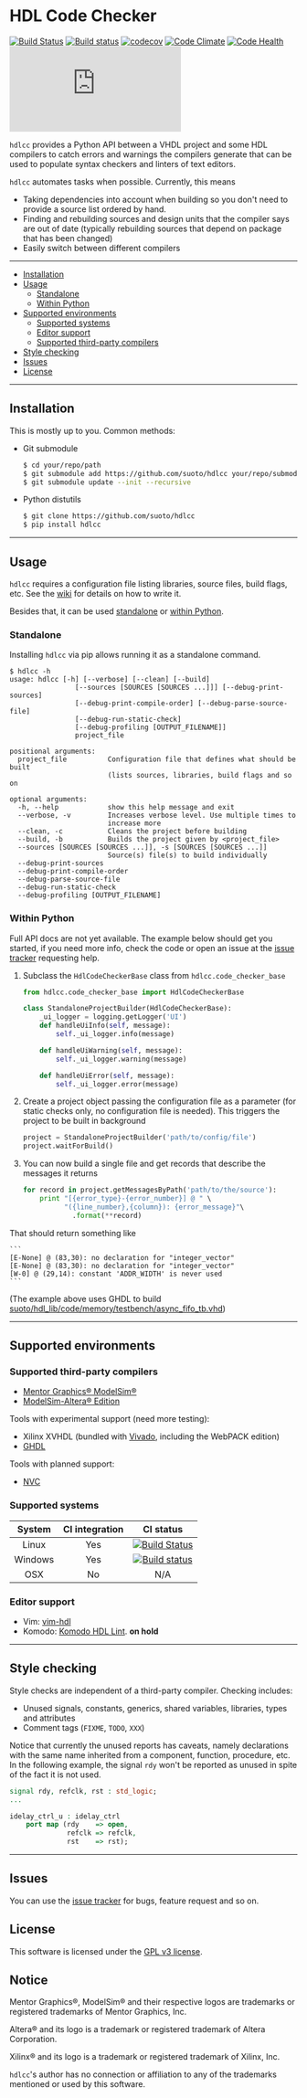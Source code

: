 # HDL Code Checker

[![Build Status](https://travis-ci.org/suoto/hdlcc.svg?branch=master)](https://travis-ci.org/suoto/hdlcc)
[![Build status](https://ci.appveyor.com/api/projects/status/kbvor84i6xlnw79f/branch/master?svg=true)](https://ci.appveyor.com/project/suoto/hdlcc/branch/master)
[![codecov](https://codecov.io/gh/suoto/hdlcc/branch/master/graph/badge.svg)](https://codecov.io/gh/suoto/hdlcc)
[![Code Climate](https://codeclimate.com/github/suoto/hdlcc/badges/gpa.svg)](https://codeclimate.com/github/suoto/hdlcc)
[![Code Health](https://landscape.io/github/suoto/hdlcc/master/landscape.svg?style=flat)](https://landscape.io/github/suoto/hdlcc/master)
[![Analytics](https://ga-beacon.appspot.com/UA-68153177-4/hdlcc/README.md?pixel)](https://github.com/suoto/hdlcc)

`hdlcc` provides a Python API between a VHDL project and some HDL compilers to
catch errors and warnings the compilers generate that can be used to populate
syntax checkers and linters of text editors.

`hdlcc` automates tasks when possible. Currently, this means

* Taking dependencies into account when building so you don't need to provide a
  source list ordered by hand.
* Finding and rebuilding sources and design units that the compiler says are out
  of date (typically rebuilding sources that depend on package that has been
  changed)
* Easily switch between different compilers

---

* [Installation](#installation)
* [Usage](#usage)
  * [Standalone](#standalone)
  * [Within Python](#within-python)
* [Supported environments](#supported-environments)
  * [Supported systems](#supported-systems)
  * [Editor support](#editor-support)
  * [Supported third-party compilers](#supported-third-party-compilers)
* [Style checking](#style-checking)
* [Issues](#issues)
* [License](#license)

---

## Installation

This is mostly up to you. Common methods:

* Git submodule

    ```sh
    $ cd your/repo/path
    $ git submodule add https://github.com/suoto/hdlcc your/repo/submodules/path
    $ git submodule update --init --recursive
    ```

* Python distutils

    ```sh
    $ git clone https://github.com/suoto/hdlcc
    $ pip install hdlcc
    ```

---

## Usage

`hdlcc` requires a configuration file listing libraries, source files, build flags,
etc. See the [wiki](https://github.com/suoto/hdlcc/wiki#project-file-formats) for
details on how to write it.

Besides that, it can be used [standalone](#standalone) or [within Python](#within-python).

### Standalone

Installing `hdlcc` via pip allows running it as a standalone command.

```shell
$ hdlcc -h
usage: hdlcc [-h] [--verbose] [--clean] [--build]
                [--sources [SOURCES [SOURCES ...]]] [--debug-print-sources]
                [--debug-print-compile-order] [--debug-parse-source-file]
                [--debug-run-static-check]
                [--debug-profiling [OUTPUT_FILENAME]]
                project_file

positional arguments:
  project_file          Configuration file that defines what should be built
                        (lists sources, libraries, build flags and so on

optional arguments:
  -h, --help            show this help message and exit
  --verbose, -v         Increases verbose level. Use multiple times to
                        increase more
  --clean, -c           Cleans the project before building
  --build, -b           Builds the project given by <project_file>
  --sources [SOURCES [SOURCES ...]], -s [SOURCES [SOURCES ...]]
                        Source(s) file(s) to build individually
  --debug-print-sources
  --debug-print-compile-order
  --debug-parse-source-file
  --debug-run-static-check
  --debug-profiling [OUTPUT_FILENAME]
```

### Within Python

Full API docs are not yet available. The example below should get you started, if
you need more info, check the code or open an issue at the [issue tracker][issue_tracker]
requesting help.

1. Subclass the ```HdlCodeCheckerBase``` class from ```hdlcc.code_checker_base```

    ```python
    from hdlcc.code_checker_base import HdlCodeCheckerBase

    class StandaloneProjectBuilder(HdlCodeCheckerBase):
        _ui_logger = logging.getLogger('UI')
        def handleUiInfo(self, message):
            self._ui_logger.info(message)

        def handleUiWarning(self, message):
            self._ui_logger.warning(message)

        def handleUiError(self, message):
            self._ui_logger.error(message)
    ```

1. Create a project object passing the configuration file as a parameter (for
 static checks only, no configuration file is needed). This triggers the
 project to be built in background

    ```python
    project = StandaloneProjectBuilder('path/to/config/file')
    project.waitForBuild()
    ```

1. You can now build a single file and get records that describe the messages it
 returns

    ```python
    for record in project.getMessagesByPath('path/to/the/source'):
        print "[{error_type}-{error_number}] @ " \
              "({line_number},{column}): {error_message}"\
                .format(**record)
    ```

 That should return something like

    ```
    [E-None] @ (83,30): no declaration for "integer_vector"
    [E-None] @ (83,30): no declaration for "integer_vector"
    [W-0] @ (29,14): constant 'ADDR_WIDTH' is never used
    ```

 (The example above uses GHDL to build
[suoto/hdl_lib/code/memory/testbench/async_fifo_tb.vhd][async_fifo_tb])

---

## Supported environments

### Supported third-party compilers

* [Mentor Graphics® ModelSim®][Mentor_msim]
* [ModelSim-Altera® Edition][Altera_msim]

Tools with experimental support (need more testing):

* Xilinx XVHDL (bundled with [Vivado][Xilinx_Vivado], including the WebPACK edition)
* [GHDL](https://github.com/tgingold/ghdl)

Tools with planned support:

* [NVC](https://github.com/nickg/nvc)

### Supported systems

| System  | CI integration | CI status                                                                                                                             |
| :--:    | :--:           | :--:                                                                                                                                  |
| Linux   | Yes            | [![Build Status](https://travis-ci.org/suoto/hdlcc.svg?branch=master)](https://travis-ci.org/suoto/hdlcc)                             |
| Windows | Yes            | [![Build status](https://ci.appveyor.com/api/projects/status/kbvor84i6xlnw79f?svg=true)](https://ci.appveyor.com/project/suoto/hdlcc) |
| OSX     | No             | N/A                                                                                                                                   |

### Editor support

* Vim: [vim-hdl](https://github.com/suoto/vim-hdl/)
* Komodo: [Komodo HDL Lint](https://github.com/suoto/komodo-hdl-lint). **on
  hold**

---

## Style checking

Style checks are independent of a third-party compiler. Checking includes:

* Unused signals, constants, generics, shared variables, libraries, types and
 attributes
* Comment tags (`FIXME`, `TODO`, `XXX`)

Notice that currently the unused reports has caveats, namely declarations with
the same name inherited from a component, function, procedure, etc. In the
following example, the signal `rdy` won't be reported as unused in spite of the
fact it is not used.

```vhdl
signal rdy, refclk, rst : std_logic;
...

idelay_ctrl_u : idelay_ctrl
    port map (rdy    => open,
              refclk => refclk,
              rst    => rst);
```

---

## Issues

You can use the [issue tracker][issue_tracker] for bugs, feature request and so on.

## License

This software is licensed under the [GPL v3 license][gpl].

## Notice

Mentor Graphics®, ModelSim® and their respective logos are trademarks or registered
trademarks of Mentor Graphics, Inc.

Altera® and its logo is a trademark or registered trademark of Altera Corporation.

Xilinx® and its logo is a trademark or registered trademark of Xilinx, Inc.

`hdlcc`'s author has no connection or affiliation to any of the trademarks mentioned
or used by this software.

[Mentor_msim]: http://www.mentor.com/products/fv/modelsim/
[Altera_msim]: https://www.altera.com/downloads/download-center.html
[Xilinx_Vivado]: http://www.xilinx.com/products/design-tools/vivado/vivado-webpack.html
[gpl]: http://www.gnu.org/copyleft/gpl.html
[issue_tracker]: https://github.com/suoto/hdlcc/issues
[async_fifo_tb]: https://github.com/suoto/hdl_lib/blob/master/memory/testbench/async_fifo_tb.vhd
